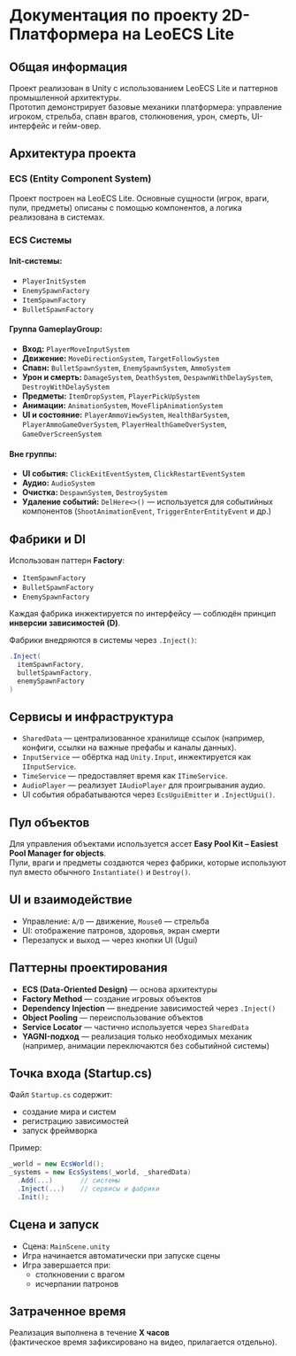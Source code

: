 # Документация по проекту 2D-Платформера на LeoECS Lite

## Общая информация

Проект реализован в Unity с использованием LeoECS Lite и паттернов промышленной архитектуры.  
Прототип демонстрирует базовые механики платформера: управление игроком, стрельба, спавн врагов, столкновения, урон, смерть, UI-интерфейс и гейм-овер.

## Архитектура проекта

### ECS (Entity Component System)

Проект построен на LeoECS Lite. Основные сущности (игрок, враги, пули, предметы) описаны с помощью компонентов, а логика реализована в системах.

### ECS Системы

#### Init-системы:
- `PlayerInitSystem`
- `EnemySpawnFactory`
- `ItemSpawnFactory`
- `BulletSpawnFactory`

#### Группа GameplayGroup:
- **Вход:** `PlayerMoveInputSystem`
- **Движение:** `MoveDirectionSystem`, `TargetFollowSystem`
- **Спавн:** `BulletSpawnSystem`, `EnemySpawnSystem`, `AmmoSystem`
- **Урон и смерть:** `DamageSystem`, `DeathSystem`, `DespawnWithDelaySystem`, `DestroyWithDelaySystem`
- **Предметы:** `ItemDropSystem`, `PlayerPickUpSystem`
- **Анимации:** `AnimationSystem`, `MoveFlipAnimationSystem`
- **UI и состояние:** `PlayerAmmoViewSystem`, `HealthBarSystem`, `PlayerAmmoGameOverSystem`, `PlayerHealthGameOverSystem`, `GameOverScreenSystem`

#### Вне группы:
- **UI события:** `ClickExitEventSystem`, `ClickRestartEventSystem`
- **Аудио:** `AudioSystem`
- **Очистка:** `DespawnSystem`, `DestroySystem`
- **Удаление событий:** `DelHere<>()` — используется для событийных компонентов (`ShootAnimationEvent`, `TriggerEnterEntityEvent` и др.)

## Фабрики и DI

Использован паттерн **Factory**:
- `ItemSpawnFactory`
- `BulletSpawnFactory`
- `EnemySpawnFactory`

Каждая фабрика инжектируется по интерфейсу — соблюдён принцип **инверсии зависимостей (D)**.

Фабрики внедряются в системы через `.Inject()`:

```csharp
.Inject(
  itemSpawnFactory,
  bulletSpawnFactory,
  enemySpawnFactory
)
```

## Сервисы и инфраструктура

- `SharedData` — централизованное хранилище ссылок (например, конфиги, ссылки на важные префабы и каналы данных).
- `InputService` — обёртка над `Unity.Input`, инжектируется как `IInputService`.
- `TimeService` — предоставляет время как `ITimeService`.
- `AudioPlayer` — реализует `IAudioPlayer` для проигрывания аудио.
- UI события обрабатываются через `EcsUguiEmitter` и `.InjectUgui()`.

## Пул объектов

Для управления объектами используется ассет **Easy Pool Kit – Easiest Pool Manager for objects**.  
Пули, враги и предметы создаются через фабрики, которые используют пул вместо обычного `Instantiate()` и `Destroy()`.

## UI и взаимодействие

- Управление: `A/D` — движение, `Mouse0` — стрельба
- UI: отображение патронов, здоровья, экран смерти
- Перезапуск и выход — через кнопки UI (Ugui)

## Паттерны проектирования

- **ECS (Data-Oriented Design)** — основа архитектуры
- **Factory Method** — создание игровых объектов
- **Dependency Injection** — внедрение зависимостей через `.Inject()`
- **Object Pooling** — переиспользование объектов
- **Service Locator** — частично используется через `SharedData`
- **YAGNI-подход** — реализация только необходимых механик (например, анимации переключаются без событийной системы)

## Точка входа (Startup.cs)

Файл `Startup.cs` содержит:
- создание мира и систем
- регистрацию зависимостей
- запуск фреймворка

Пример:
```csharp
_world = new EcsWorld();
_systems = new EcsSystems(_world, _sharedData)
  .Add(...)       // системы
  .Inject(...)    // сервисы и фабрики
  .Init();
```

## Сцена и запуск

- Сцена: `MainScene.unity`
- Игра начинается автоматически при запуске сцены
- Игра завершается при:
  - столкновении с врагом
  - исчерпании патронов

## Затраченное время

Реализация выполнена в течение **X часов**  
(фактическое время зафиксировано на видео, прилагается отдельно).
